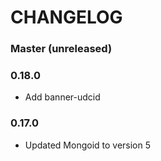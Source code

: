 # CHANGELOG


### Master (unreleased)

### 0.18.0

* Add banner-udcid

### 0.17.0

* Updated Mongoid to version 5
